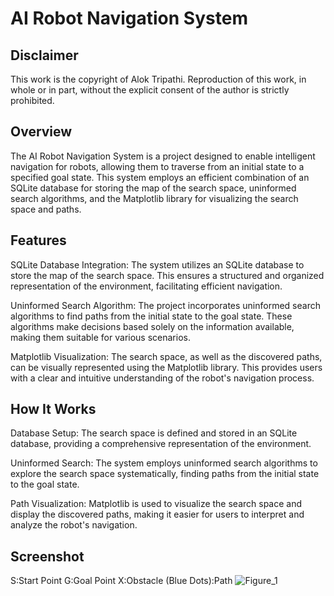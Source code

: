 # AI Robot Navigation System
## Disclaimer
This work is the copyright of Alok Tripathi. Reproduction of this work, in whole or in part, without the explicit consent of the author is strictly prohibited.

## Overview
The AI Robot Navigation System is a project designed to enable intelligent navigation for robots, allowing them to traverse from an initial state to a specified goal state. This system employs an efficient combination of an SQLite database for storing the map of the search space, uninformed search algorithms, and the Matplotlib library for visualizing the search space and paths.

## Features
SQLite Database Integration: The system utilizes an SQLite database to store the map of the search space. This ensures a structured and organized representation of the environment, facilitating efficient navigation.

Uninformed Search Algorithm: The project incorporates uninformed search algorithms to find paths from the initial state to the goal state. These algorithms make decisions based solely on the information available, making them suitable for various scenarios.

Matplotlib Visualization: The search space, as well as the discovered paths, can be visually represented using the Matplotlib library. This provides users with a clear and intuitive understanding of the robot's navigation process.

## How It Works
Database Setup: 
The search space is defined and stored in an SQLite database, providing a comprehensive representation of the environment.

Uninformed Search: 
The system employs uninformed search algorithms to explore the search space systematically, finding paths from the initial state to the goal state.

Path Visualization: 
Matplotlib is used to visualize the search space and display the discovered paths, making it easier for users to interpret and analyze the robot's navigation.

## Screenshot
S:Start Point
G:Goal Point
X:Obstacle
(Blue Dots):Path
![Figure_1](https://github.com/alokworld/AI-Robot-Navigation-System/assets/109170042/604191d9-acf7-4700-9ffd-4702c7f4ed66)


